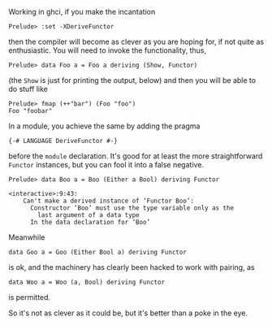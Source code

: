 Working in ghci, if you make the incantation

    Prelude> :set -XDeriveFunctor

then the compiler will become as clever as you are hoping for, if not quite as enthusiastic. You will need to invoke the functionality, thus,

    Prelude> data Foo a = Foo a deriving (Show, Functor)

(the `Show` is just for printing the output, below) and then you will be able to do stuff like

    Prelude> fmap (++"bar") (Foo "foo")
    Foo "foobar"

In a module, you achieve the same by adding the pragma

    {-# LANGUAGE DeriveFunctor #-}

before the `module` declaration. It's good for at least the more straightforward `Functor` instances, but you can fool it into a false negative.

    Prelude> data Boo a = Boo (Either a Bool) deriving Functor

    <interactive>:9:43:
        Can't make a derived instance of ‘Functor Boo’:
          Constructor ‘Boo’ must use the type variable only as the
            last argument of a data type
          In the data declaration for ‘Boo’

Meanwhile

    data Goo a = Goo (Either Bool a) deriving Functor

is ok, and the machinery has clearly been hacked to work with pairing, as

    data Woo a = Woo (a, Bool) deriving Functor

is permitted.

So it's not as clever as it could be, but it's better than a poke in the eye.
